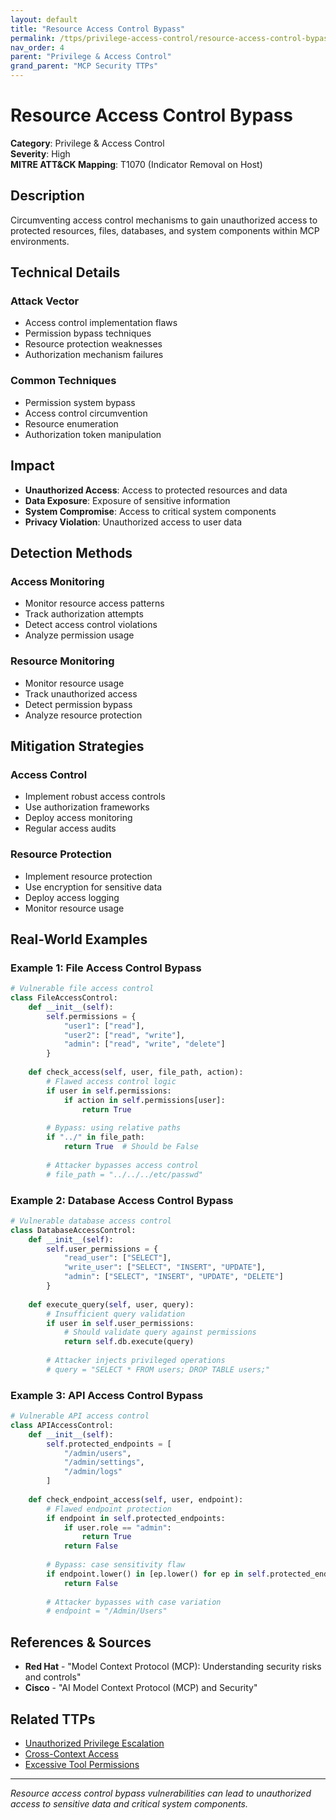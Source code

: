 ```yaml
---
layout: default
title: "Resource Access Control Bypass"
permalink: /ttps/privilege-access-control/resource-access-control-bypass/
nav_order: 4
parent: "Privilege & Access Control"
grand_parent: "MCP Security TTPs"
---
```


# Resource Access Control Bypass

**Category**: Privilege & Access Control  
**Severity**: High  
**MITRE ATT&CK Mapping**: T1070 (Indicator Removal on Host)

## Description

Circumventing access control mechanisms to gain unauthorized access to protected resources, files, databases, and system components within MCP environments.

## Technical Details

### Attack Vector
- Access control implementation flaws
- Permission bypass techniques
- Resource protection weaknesses
- Authorization mechanism failures

### Common Techniques
- Permission system bypass
- Access control circumvention
- Resource enumeration
- Authorization token manipulation

## Impact

- **Unauthorized Access**: Access to protected resources and data
- **Data Exposure**: Exposure of sensitive information
- **System Compromise**: Access to critical system components
- **Privacy Violation**: Unauthorized access to user data

## Detection Methods

### Access Monitoring
- Monitor resource access patterns
- Track authorization attempts
- Detect access control violations
- Analyze permission usage

### Resource Monitoring
- Monitor resource usage
- Track unauthorized access
- Detect permission bypass
- Analyze resource protection

## Mitigation Strategies

### Access Control
- Implement robust access controls
- Use authorization frameworks
- Deploy access monitoring
- Regular access audits

### Resource Protection
- Implement resource protection
- Use encryption for sensitive data
- Deploy access logging
- Monitor resource usage

## Real-World Examples

### Example 1: File Access Control Bypass
```python
# Vulnerable file access control
class FileAccessControl:
    def __init__(self):
        self.permissions = {
            "user1": ["read"],
            "user2": ["read", "write"],
            "admin": ["read", "write", "delete"]
        }
    
    def check_access(self, user, file_path, action):
        # Flawed access control logic
        if user in self.permissions:
            if action in self.permissions[user]:
                return True
        
        # Bypass: using relative paths
        if "../" in file_path:
            return True  # Should be False
        
        # Attacker bypasses access control
        # file_path = "../../../etc/passwd"
```

### Example 2: Database Access Control Bypass
```python
# Vulnerable database access control
class DatabaseAccessControl:
    def __init__(self):
        self.user_permissions = {
            "read_user": ["SELECT"],
            "write_user": ["SELECT", "INSERT", "UPDATE"],
            "admin": ["SELECT", "INSERT", "UPDATE", "DELETE"]
        }
    
    def execute_query(self, user, query):
        # Insufficient query validation
        if user in self.user_permissions:
            # Should validate query against permissions
            return self.db.execute(query)
        
        # Attacker injects privileged operations
        # query = "SELECT * FROM users; DROP TABLE users;"
```

### Example 3: API Access Control Bypass
```python
# Vulnerable API access control
class APIAccessControl:
    def __init__(self):
        self.protected_endpoints = [
            "/admin/users",
            "/admin/settings",
            "/admin/logs"
        ]
    
    def check_endpoint_access(self, user, endpoint):
        # Flawed endpoint protection
        if endpoint in self.protected_endpoints:
            if user.role == "admin":
                return True
            return False
        
        # Bypass: case sensitivity flaw
        if endpoint.lower() in [ep.lower() for ep in self.protected_endpoints]:
            return False
        
        # Attacker bypasses with case variation
        # endpoint = "/Admin/Users"
```

## References & Sources

- **Red Hat** - "Model Context Protocol (MCP): Understanding security risks and controls"
- **Cisco** - "AI Model Context Protocol (MCP) and Security"

## Related TTPs

- [Unauthorized Privilege Escalation](unauthorized-privilege-escalation.md)
- [Cross-Context Access](cross-context-access.md)
- [Excessive Tool Permissions](excessive-tool-permissions.md)

---

*Resource access control bypass vulnerabilities can lead to unauthorized access to sensitive data and critical system components.*